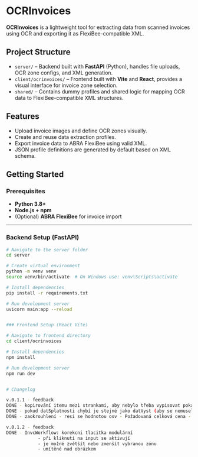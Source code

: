 # OCRInvoices

**OCRInvoices** is a lightweight tool for extracting data from scanned invoices using OCR and exporting it as FlexiBee-compatible XML.

## Project Structure

- `server/` – Backend built with **FastAPI** (Python), handles file uploads, OCR zone configs, and XML generation.
- `client/ocrinvoices/` – Frontend built with **Vite** and **React**, provides a visual interface for invoice zone selection.
- `shared/` – Contains dummy profiles and shared logic for mapping OCR data to FlexiBee-compatible XML structures.

## Features

- Upload invoice images and define OCR zones visually.
- Create and reuse data extraction profiles.
- Export invoice data to ABRA FlexiBee using valid XML.
- JSON profile definitions are generated by default based on XML schema.

## Getting Started

### Prerequisites

- **Python 3.8+**
- **Node.js + npm**
- (Optional) **ABRA FlexiBee** for invoice import

---

### Backend Setup (FastAPI)

```bash
# Navigate to the server folder
cd server

# Create virtual environment
python -m venv venv
source venv/bin/activate  # On Windows use: venv\Scripts\activate

# Install dependencies
pip install -r requirements.txt

# Run development server
uvicorn main:app --reload


### Frontend Setup (React Vite)

# Navigate to frontend directory
cd client/ocrinvoices

# Install dependencies
npm install

# Run development server
npm run dev


# Changelog

v.0.1.1 - feedback
DONE - kopirování itemu mezi strankami, aby nebylo třeba vypisovat pokaždé firmu - mainWorkflow
DONE - pokud datSplatnosti chybí je stejné jako datVyst (aby se nemuseli duplikovat) - pouze na backendu exportu
DONE - zaokrouhlení - resi se hodnotou osv - Požadovaná celková cena - automaticky se pak přidá položka zaokrouhlení

v.0.1.2 - feedback
DONE - InvcWorkflow: korekcni tlacitka modulární
            - při kliknutí na input se aktivují
            - je možné zvětšít nebo zmenšít vybranou zónu
            - umítěné nad obrázkem
